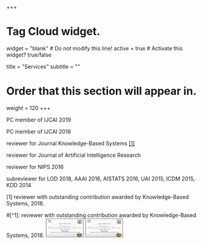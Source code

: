 +++

# Tag Cloud widget.
widget = "blank"  # Do not modify this line!
active = true  # Activate this widget? true/false

title = "Services"
subtitle = ""

# Order that this section will appear in.
weight = 120
+++
<p> PC member of IJCAI 2019 </p>
<p> PC member of IJCAI 2018 </p>
<p> reviewer for Journal Knowledge-Based Systems <a href="#section1">[1]</a> </p> 
<p> reviewer for Journal of Artificial Intelligence Research </p>
<p> reviewer for NIPS 2016 </p>
<p> subreviewer for LOD 2018,  AAAI 2016, AISTATS 2016, UAI 2015, ICDM 2015, KDD 2014 </p>

<p id="section1">[1] reviewer with outstanding contribution awarded by Knowledge-Based Systems, 2018. </p>
#[^1]: reviewer with outstanding contribution awarded by Knowledge-Based Systems, 2018. 
<img src="certificate.jpg" width="100" height="50">
<a href="https://github.com/syang16/academic-kickstart/blob/master/static/img/certificate.jpg"> <img src="certificate.jpg" width="100" height="50"> </a> 
